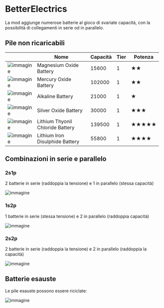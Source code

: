 # BetterElectrics
La mod aggiunge numerose batterie al gioco di svariate capacità, con la possibilità di collegamenti in serie od in parallelo.

## Pile non ricaricabili

|   | Nome | Capacità | Tier | Potenza |
|---|------|----------|------|---------|
| ![immagine](https://user-images.githubusercontent.com/12469744/206925380-6b3a86f3-2df3-44d6-b485-0cfe98aa6e0a.png) | Magnesium Oxide Battery | 15600 | 1 | ★★
| ![immagine](https://user-images.githubusercontent.com/12469744/206925406-5c18cf13-01cc-49be-b2f1-330d057b8741.png) | Mercury Oxide Battery | 102000 | 1 | ★★
| ![immagine](https://user-images.githubusercontent.com/12469744/206925399-d70db797-118f-4e11-8b2d-65b70bf17446.png) | Alkaline Battery | 21000 | 1 | ★
| ![immagine](https://user-images.githubusercontent.com/12469744/206925408-0a558dd2-3319-4ce7-97a4-67b8816ff99a.png) | Silver Oxide Battery | 30000 | 1 | ★★★
| ![immagine](https://user-images.githubusercontent.com/12469744/206925415-7f05f77d-8e44-4c61-ba2c-a7448ab71a0b.png) | Lithium Thyonil Chloride Battery | 139500 | 1 | ★★★★★
| ![immagine](https://user-images.githubusercontent.com/12469744/206925419-84074c62-ae76-4401-9ddc-bdd8f7c515ef.png)  | Lithium Iron Disulphide Battery | 55800 | 1 | ★★★★


## Combinazioni in serie e parallelo

### 2s1p
2 batterie in serie (raddoppia la tensione) e 1 in parallelo (stessa capacità)

![immagine](https://user-images.githubusercontent.com/12469744/206925511-991fb7d7-1c36-4c91-ae81-807189fc72de.png)

### 1s2p
1 batterie in serie (stessa tensione) e 2 in parallelo (raddoppia capacità)

![immagine](https://user-images.githubusercontent.com/12469744/206925554-8b3da08b-18ec-48c7-ad71-9a1715d8ef98.png)

### 2s2p 
2 batterie in serie (raddoppia la tensione) e 2 in parallelo (raddoppia la capacità)

![immagine](https://user-images.githubusercontent.com/12469744/206925595-bc681222-f10e-40c5-9f4c-9e986fe59356.png)


## Batterie esauste

Le pile esauste possono essere riciclate:

![immagine](https://user-images.githubusercontent.com/12469744/206925776-8c39d356-3454-4a87-9d8d-8a876cc0b281.png)
